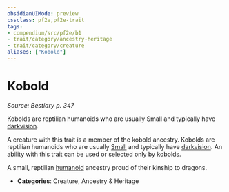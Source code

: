 ```yaml
---
obsidianUIMode: preview
cssclass: pf2e,pf2e-trait
tags:
- compendium/src/pf2e/b1
- trait/category/ancestry-heritage
- trait/category/creature
aliases: ["Kobold"]
---
```

# Kobold  
*Source: Bestiary p. 347*  

Kobolds are reptilian humanoids who are usually Small and typically have [darkvision](rules/abilities/darkvision.md).

A creature with this trait is a member of the kobold ancestry. Kobolds are reptilian humanoids who are usually [Small](small-b1.md) and typically have [darkvision](rules/abilities/darkvision.md). An ability with this trait can be used or selected only by kobolds.

A small, reptilian [humanoid](humanoid.md) ancestry proud of their kinship to dragons.

- **Categories**: Creature, Ancestry & Heritage